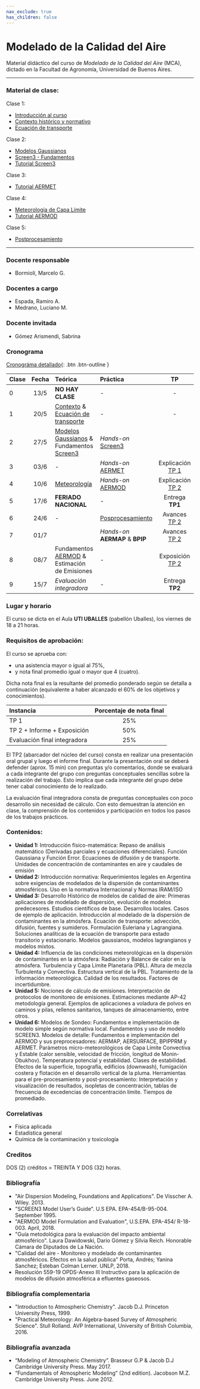 ```yaml
---
nav_exclude: true
has_children: false
---
```


# Modelado de la Calidad del Aire

Material didáctico del curso de *Modelado de la Calidad del Aire* (MCA), dictado en la Facultad de Agronomía, Universidad de Buenos Aires.

---

### Material de clase:

Clase 1:
+ [Introducción al curso](./files/MCA_1_Presentación.ppt)
+ [Contexto histórico y normativo](./files/MCA_1_Contexto.pdf)
+ [Ecuación de transporte](./files/MCA_1_EcTransporte.pdf)

Clase 2:
+ [Modelos Gaussianos](./files/MCA_2_Gaussianos.pdf)
+ [Screen3 - Fundamentos](./files/MCA_2_Screen3.ppt)
+ [Tutorial Screen3](./tut/screen3.html)

Clase 3:
+ [Tutorial AERMET](./tut/aermet.html)

Clase 4:
+ [Meteorología de Capa Límite](./files/MCA_4_MeteorologiaCLP.pdf)
+ [Tutorial AERMOD](./tut/aermod.html)

Clase 5:
+ [Postprocesamiento](./tut/post.html)

---

### Docente responsable
+ Bormioli, Marcelo G.

### Docentes a cargo
+ Espada, Ramiro A.
+ Medrano, Luciano M.

### Docente invitada
+ Gómez Arismendi, Sabrina


### Cronograma

[Cronográma detallado](./files/Cronograma.pdf){: .btn .btn-outline }


|Clase|Fecha| Teórica | Práctica  |  TP   |
|:---|:----:|:--------|:----------|:-----:|
| 0  | 13/5 | **NO HAY CLASE**                                                            |     -      | - |
| 1  | 20/5 | [Contexto](./teo/c0a.html) & [Ecuación de transporte](./teo/c0a.html)       |     -      | - |
| 2  | 27/5 | [Modelos Gaussianos](./teo/c1b.html) & Fundamentos [Screen3](./teo/c2.html) | *Hands-on* [Screen3](./tut/screen3.html) | |
| 3  | 03/6 | -                                   | *Hands-on* [AERMET](tut/aermet.html)  | Explicación [TP 1](./tps/tp1.html)  |
| 4  | 10/6 | [Meteorología](./teo/c3.html)       | *Hands-on* [AERMOD](./tut/aermod.html)| Explicación [TP 2](./tps/tp2.html)  |
| 5  | 17/6 | **FERIADO NACIONAL**                | -                                     | Entrega **TP1**                     |
| 6  | 24/6 | -                                   | [Posprocesamiento](./tut/pos.html)    | Avances [TP 2](./tps/tp2.html) 	|
| 7  | 01/7 |   | *Hands-on* **AERMAP** & **BPIP**      | Avances [TP 2](./tps/tp2.html) 	|
| 8  | 08/7 | Fundamentos [AERMOD](./teo/c6.html) & Estimación de Emisiones             | -                                     | Exposición [TP 2](./tps/tp2.html) 	|
| 9  | 15/7 | *Evaluación integradora*            | -                                     | Entrega **TP2**                     | 


### Lugar y horario
El curso se dicta en el Aula **UTI UBALLES** (pabellón Uballes), los viernes de 18 a 21 horas.

### Requisitos de aprobación:

El  curso se aprueba con:
- una asistencia mayor o igual al 75%,
- y nota final promedio igual o mayor que 4 (cuatro).

Dicha nota final es la resultante del promedio ponderado según se detalla a continuación
(equivalente a haber alcanzado el 60% de los objetivos y conocimientos).

| Instancia | Porcentaje de nota final |
|:----------|:-----------------:|
| TP 1                         | 25% |  
| TP 2 + Informe + Exposición  | 50% |
| Evaluación final integradora | 25% |

El TP2 (abarcador del núcleo del curso) consta en realizar una presentación oral grupal y luego el
informe final. Durante la presentación oral se deberá defender (aprox. 15 min) con preguntas y/o comentarios, donde se evaluará a cada integrante del grupo con preguntas conceptuales sencillas sobre la realización del trabajo. Esto implica que cada integrante del grupo debe tener cabal conocimiento de lo realizado.

La evaluación final integradora consta de preguntas conceptuales con poco desarrollo sin necesidad de cálculo. Con esto demuestran la atención en clase, la comprensión de los contenidos y participación en todos los pasos de los trabajos prácticos.


### Contenidos:

- **Unidad 1:** Introducción físico-matemática: Repaso de análisis matemático (Derivadas parciales y ecuaciones diferenciales). Función Gaussiana y Función Error. Ecuaciones de difusión y de transporte. Unidades de concentración de contaminantes en aire y caudales de emisión
- **Unidad 2:** Introducción normativa: Requerimientos legales en Argentina sobre exigencias de modelados de la dispersión de contaminantes atmosféricos. Uso en la normativa Internacional y Normas IRAM/ISO
- **Unidad 3:** Desarrollo Histórico de modelos de calidad de aire: Primeras aplicaciones de modelado de dispersión, evolución de modelos predecesores. Estudios científicos de base. Desarrollos locales. Casos de ejemplo de aplicación. Introducción al modelado de la dispersión de contaminantes en la atmósfera. Ecuación de transporte: advección, difusión, fuentes y sumideros. Formulación Euleriana y Lagrangiana. Soluciones analíticas de la ecuación de transporte para estado transitorio y estacionario. Modelos gaussianos, modelos lagrangianos y modelos mixtos.
- **Unidad 4:** Influencia de las condiciones meteorológicas en la dispersión de contaminantes en la atmósfera: Radiación y Balance de calor en la atmósfera. Turbulencia y Capa Límite Planetaria (PBL). Altura de mezcla Turbulenta y Convectiva. Estructura vertical de la PBL. Tratamiento de la información meteorológica. Calidad de los resultados. Factores de incertidumbre. 
- **Unidad 5:** Nociones de cálculo de emisiones. Interpretación de protocolos de monitoreo de emisiones. Estimaciones mediante AP-42 metodología general. Ejemplos de aplicaciones a voladura de polvos en caminos y pilas, rellenos sanitarios, tanques de almacenamiento, entre otros. 
- **Unidad 6:** Modelos de Sondeo: Fundamentos e implementación de modelo simple según normativa local. Fundamentos y uso de modelo SCREEN3. Modelos de detalle: Fundamentos e implementación del AERMOD y sus preprocesadores: AERMAP, AERSURFACE, BPIPPRM y AERMET. Parámetros micro-meteorológicos de Capa Límite Convectiva y Estable (calor sensible, velocidad de fricción, longitud de Monin-Obukhov). Temperatura potencial y estabilidad. Clases de estabilidad. Efectos de la superficie, topografía, edificios (downwash), fumigación costera y flotación en el desarrollo vertical de la pluma. Herramientas para el pre-procesamiento y post-procesamiento:
Interpretación y visualización de resultados, isopletas de concentración, tablas de frecuencia de excedencias de concentración límite. Tiempos de promediado. 

### Correlativas
+ Física aplicada
+ Estadística general
+ Química de la contaminación y toxicología

### Creditos
DOS (2) créditos = TREINTA Y DOS (32) horas.

### Bibliografía

+ "Air Dispersion Modeling, Foundations and Applications". De Visscher A. Wiley. 2013.
+ "SCREEN3 Model User’s Guide". U.S EPA. EPA-454/B-95-004. September 1995.
+ "AERMOD Model Formulation and Evaluation", U.S.EPA. EPA-454/ R-18-003. April, 2018.
+ "Guía metodológica para la evaluación del impacto ambiental atmosférico". Laura Dawidowski, Darío Gómez y Silvia Reich. Honorable Cámara de Diputados de La Nación.
+ "Calidad del aire - Monitoreo y modelado de contaminantes atmosféricos. Efectos en la salud pública" Porta, Andrés; Yanina Sanchez; Esteban Colman Lerner. UNLP, 2018.
+ Resolución 559-19 OPDS-Anexo III Instructivo para la aplicación de modelos de difusión atmosférica a efluentes gaseosos. 

### Bibliografía complementaria

+ "Introduction to Atmospheric Chemistry". Jacob D.J. Princeton University Press, 1999.
+ "Practical Meteorology: An Algebra-based Survey of Atmospheric Science". Stull Rolland. AVP International, University of British Columbia, 2016.

### Bibliografía avanzada

+ “Modeling of Atmospheric Chemistry”. Brasseur G.P & Jacob D.J Cambridge University Press. May 2017.
+ “Fundamentals of Atmospheric Modeling” (2nd edition). Jacobson M.Z. Cambridge University Press. June 2012.


